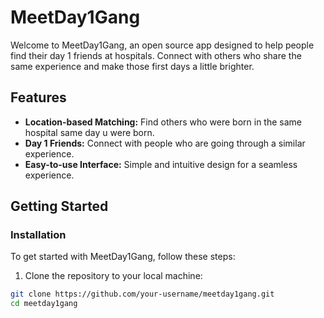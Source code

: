 # MeetDay1Gang

Welcome to MeetDay1Gang, an open source app designed to help people find their day 1 friends at hospitals. Connect with others who share the same experience and make those first days a little brighter.

## Features

- **Location-based Matching:** Find others who were born in the same hospital same day u were born.
- **Day 1 Friends:** Connect with people who are going through a similar experience.
- **Easy-to-use Interface:** Simple and intuitive design for a seamless experience.

## Getting Started

### Installation

To get started with MeetDay1Gang, follow these steps:

1. Clone the repository to your local machine:

```bash
git clone https://github.com/your-username/meetday1gang.git
cd meetday1gang
